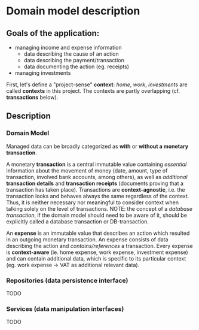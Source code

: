 # Domain model description

## Goals of the application:

- managing income and expense information
    + data describing the cause of an action
    + data describing the payment/transaction
    + data documenting the action (eg. receipts)
- managing investments

First, let's define a "project-sense" **context**: *home*, *work*, *investments* are called **contexts** in this project. The contexts are partly overlapping (cf. **transactions** below).

## Description

### Domain Model

Managed data can be broadly categorized as **with** or **without a monetary transaction**.

A monetary **transaction** is a central immutable value containing *essential* information about the movement of money (date, amount, type of transaction, involved bank accounts, among others), as well as *additional* **transaction details** and **transaction receipts** (documents proving that a transaction has taken place). Transactions are **context-agnostic**, i.e. the transaction looks and behaves always the same regardless of the context. Thus, it is neither necessary nor meaningful to consider context when talking solely on the level of transactions.
NOTE: the concept of a *database transaction*, if the domain model should need to be aware of it, should be explicitly called a database transaction or DB-transaction.

An **expense** is an immutable value that describes an action which resulted in an outgoing monetary transaction. An expense consists of data describing the action and *contains/references* a transaction. Every expense is **context-aware** (ie. home expense, work expense, investment expense) and can contain additional data, which is specific to its particular context (eg. work expense -> VAT as additional relevant data).

### Repositories (data persistence interface)

TODO

### Services (data manipulation interfaces)

TODO
